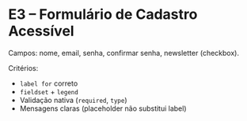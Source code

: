 # E3 – Formulário de Cadastro Acessível

Campos: nome, email, senha, confirmar senha, newsletter (checkbox).

Critérios:
- `label for` correto
- `fieldset` + `legend`
- Validação nativa (`required`, `type`)
- Mensagens claras (placeholder não substitui label)